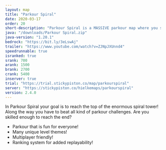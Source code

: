 ```yaml
---
layout: map
title: "Parkour Spiral"
date: 2020-03-17
order: 20
short-description: "Parkour Spiral is a MASSIVE parkour map where you start at the bottom and must parkour to the top!"
java: "/downloads/Parkour Spiral.zip"
java-version: "1.20.1"
bedrock: "https://bit.ly/3eLswAj"
trailer: "https://www.youtube.com/watch?v=ZJNpJXUnnd4"
speedrunnable: true
isranked: true
srank: 700
arank: 1500
brank: 2700
crank: 5400
inserver: true
trial: "https://trial.stickypiston.co/map/parkourspiral"
server: "https://stickypiston.co/hielkemaps/parkourspiral"
version: 2.4.0
---
```


In Parkour Spiral your goal is to reach the top of the enormous spiral tower! Along the way you have to beat all kind of parkour challenges.
Are you skilled enough to reach the end?

- Parkour that is fun for everyone!
- Many unique level themes!
- Multiplayer friendly!
- Ranking system for added replayability!
